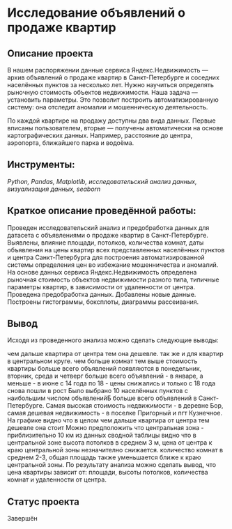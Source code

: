 # Исследование объявлений о продаже квартир


## Описание проекта

В нашем распоряжении данные сервиса Яндекс.Недвижимость — архив объявлений о продаже квартир в Санкт-Петербурге и соседних населённых пунктов за несколько лет. Нужно научиться определять рыночную стоимость объектов недвижимости. Наша задача — установить параметры. Это позволит построить автоматизированную систему: она отследит аномалии и мошенническую деятельность.

По каждой квартире на продажу доступны два вида данных. Первые вписаны пользователем, вторые — получены автоматически на основе картографических данных. Например, расстояние до центра, аэропорта, ближайшего парка и водоёма.

##  Инструменты:

*Python, Pandas, Matplotlib, исследовательский анализ данных, визуализация данных, seaborn*

## Краткое описание проведённой работы:

Проведен исследовательский анализ и предобработка данных для датасета с объявлениями о продаже квартир в Санкт-Петербурге. Выявлены, влияние площади, потолков, количества комнат, даты объявления на цены квартир всех представленных населённых пунктов и центра Санкт-Петербурга для построения автоматизированной системы определения цен во избежание мошенничества и аномалий. На основе данных сервиса Яндекс.Недвижимость определена рыночная стоимость объектов недвижимости разного типа, типичные параметры квартир, в зависимости от удаленности от центра. Проведена предобработка данных. Добавлены новые данные. Построены гистограммы, боксплоты, диаграммы рассеивания.


## Вывод 

Исходя из проведенного анализа можно сделать следующие выводы:

чем дальше квартира от центра тем она дешевле. так же и для квартир в центральном круге.
чем больше комнат тем выше стоимость квартиры
больше всего объявлений появляются в понедельник, вторник, среда и четверг
больше всего объявлений - в январе, а меньше - в июне
с 14 года по 18 - цены снижались и только с 18 года снова пошли в рост Было выбрано 10 населённых пунктов с наибольшим числом объявленийБ больше всего объявлений в Санкт-Петербурге. Самая высокая стоимость недвижимости - в деревне Бор, самая дешевая недвижимость - в поселке Пригорный и пгт Кузнечное. На графике видно что в целом чем дальше квартира от центра тем дешевле она стоит Можно предположить что центральная зона - приблизительно 10 км из данных сводной таблицы видно что в центральной зоне высота потолков в среднем 3 м, цена от центра к краю центральной зоны незначително снижается. количество комнат в среднем 2-3, общая площадь также уменьшается ближе к краю центральной зоны.
По результату анализа можно сделать вывод, что цена квартиры зависит от: площади, высоты потолков, количества комнат и удаленности от центра.


## Статус проекта

Завершён
